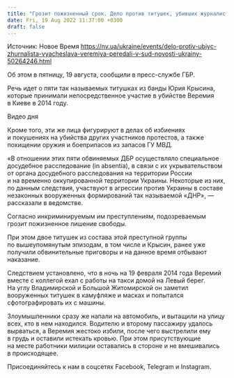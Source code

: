 ```yaml
---
title: "Грозит пожизненный срок. Дело против титушек, убивших журналиста Веремия, передали в суд — ГБР"
date: Fri, 19 Aug 2022 11:37:00 +0300
draft: false
---
```

Источник: Новое Время https://nv.ua/ukraine/events/delo-protiv-ubiyc-zhurnalista-vyacheslava-veremiya-peredali-v-sud-novosti-ukrainy-50264246.html


Об этом в пятницу, 19 августа, сообщили в пресс-службе ГБР.

Речь идет о пяти так называемых титушках из банды Юрия Крысина, которые принимали непосредственное участие в убийстве Веремия в Киеве в 2014 году.

 Видео дня   

Кроме того, эти же лица фигурируют в делах об избиениях и покушениях на убийства других участников протестов, а также похищении оружия и боеприпасов из запасов ГУ МВД.

«В отношении этих пяти обвиняемых ДБР осуществляло специальное досудебное расследование (in absentia), в связи с их укрывательством от органа досудебного расследования на территории России и на временно оккупированной территории Украины. Некоторые из них, по данным следствия, участвуют в агрессии против Украины в составе незаконных вооруженных формирований так называемой «ДНР», — рассказали в ведомстве.

Согласно инкриминируемым им преступлениям, подозреваемым грозит пожизненное лишение свободы.

При этом двое титушек из состава этой преступной группы по вышеупомянутым эпизодам, в том числе и Крысин, ранее уже получили обвинительные приговоры и на данное время отбывают наказание.

Следствием установлено, что в ночь на 19 февраля 2014 года Веремий вместе с коллегой ехал с работы на такси домой на Левый берег. На углу Владимирской и Большой Житомирской он заметил вооруженных титушек в камуфляже и масках и попытался сфотографировать их с машины.



Злоумышленники сразу же напали на автомобиль, и вытащили на улицу всех, кто в нем находился. Водителю и второму пассажиру удалось вырваться, а Веремия жестоко избили, после чего выстрелили ему в грудь и оставили истекать кровью. При этом присутствующие на месте работники милиции оставались в стороне и не вмешивались в происходящее.

Присоединяйтесь к нам в соцсетях Facebook, Telegram и Instagram.
